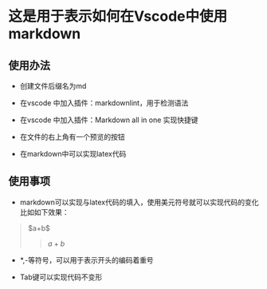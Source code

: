 # 这是用于表示如何在Vscode中使用markdown

## 使用办法

* 创建文件后缀名为md
  
* 在vscode 中加入插件：markdownlint，用于检测语法
* 在vscode 中加入插件：Markdown all in one 实现快捷键
* 在文件的右上角有一个预览的按钮
* 在markdown中可以实现latex代码
  
## 使用事项

* markdown可以实现与latex代码的填入，使用美元符号就可以实现代码的变化
 比如如下效果：

> \$a+b\$
>> $a+b$

* *,-等符号，可以用于表示开头的编码着重号
  
* Tab键可以实现代码不变形
